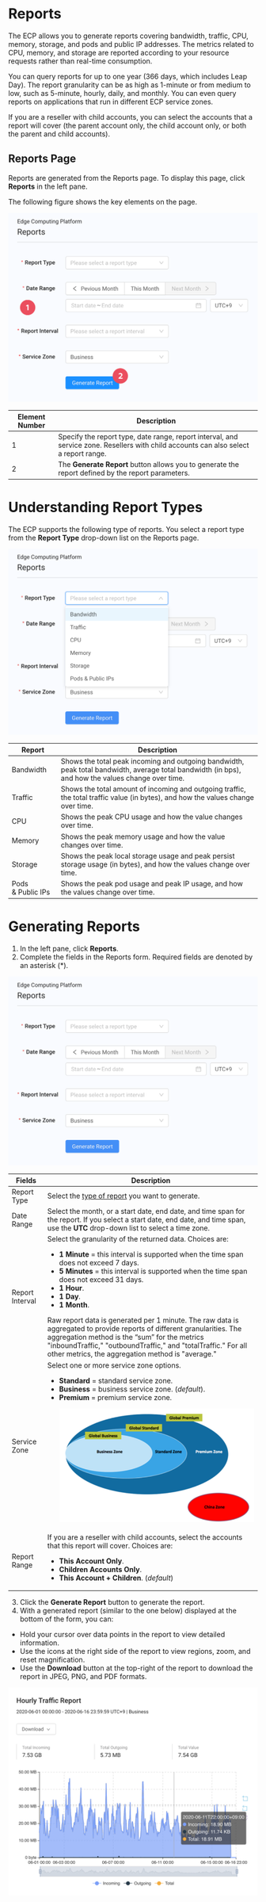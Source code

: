 # Reports

The ECP allows you to generate reports covering bandwidth, traffic, CPU, memory, storage, and pods and public IP addresses. The metrics related to CPU, memory, and storage are reported according to your resource requests rather than real-time consumption.

You can query reports for up to one year (366 days, which includes Leap Day). The report granularity can be as high as 1-minute or from medium to low, such as 5-minute, hourly, daily, and monthly. You can even query reports on applications that run in different ECP service zones.

If you are a reseller with child accounts, you can select the accounts that a report will cover (the parent account only, the child account only, or both the parent and child accounts).

## Reports Page

Reports are generated from the Reports page. To display this page, click **Reports** in the left pane.

The following figure shows the key elements on the page.

![null](</docs/resources/images/reports/reports-w-numbers.png>)

| **Element Number**       | **Description**                               |
| -------------------------|-----------------------------------------------| 
| 1                        | Specify the report type, date range, report interval, and service zone. Resellers with child accounts can also select a report range.                                                              |
| 2                        | The **Generate Report** button allows you to generate the report defined by the report parameters.                      |


# Understanding Report Types

The ECP supports the following type of reports. You select a report type from the **Report Type** drop-down list on the Reports page.

![null](</docs/resources/images/reports/reports-dropdown.png>)

| **Report**               | **Description**                               |
| -------------------------|-----------------------------------------------| 
| Bandwidth                | Shows the total peak incoming and outgoing bandwidth, peak total bandwidth, average total bandwidth (in bps), and how the values change over time.                                               |
| Traffic                  | Shows the total amount of incoming and outgoing traffic, the total traffic value (in bytes), and how the values change over time.                                                                      |
| CPU                      | Shows the peak CPU usage and how the value changes over time.         |
| Memory                   | Shows the peak memory usage and how the value changes over time.                                                         |
| Storage                  | Shows the peak local storage usage and peak persist storage usage (in bytes), and how the values change over time.     |
| Pods & Public IPs        | Shows the peak pod usage and peak IP usage, and how the values change over time.                                           |

# Generating Reports

1. In the left pane, click **Reports**. 
2. Complete the fields in the Reports form. Required fields are denoted by an asterisk (\*).

![null](</docs/resources/images/reports/reports-wo-numbers.png>)

| **Fields**               | **Description**                               |
| -------------------------|-----------------------------------------------| 
| Report Type              | Select the [type of report](<#understanding-report-types>) you want to generate.                      |
| Date Range               | Select the month, or a start date, end date, and time span for the report. If you select a start date, end date, and time span, use the **UTC** drop-down list to select a time zone.                |
| Report Interval          | Select the granularity of the returned data. Choices are:<ul><li><strong>1 Minute</strong> = this interval is supported when the time span does not exceed 7 days.</li><li><strong>5 Minutes</strong> = this interval is supported when the time span does not exceed 31 days.</li><li><strong>1 Hour</strong>.</li><li><strong>1 Day</strong>.<li><strong>1 Month</strong>.</li></ul>Raw report data is generated per 1 minute. The raw data is aggregated to provide reports of different granularities. The aggregation method is the “sum” for the metrics "inboundTraffic," "outboundTraffic," and "totalTraffic." For all other metrics, the aggregation method is "average."                              |
| Service Zone             | Select one or more service zone options. <ul><li><strong>Standard</strong> = standard service zone.</li><li><strong>Business</strong> = business service zone. (*default*).</li><li><strong>Premium</strong> = premium service zone.<p align=center><img src="/docs/resources/images/Zones.png" alt="zones" width="400"></strong></li>                                                                        |
| Report Range             | If you are a reseller with child accounts, select the accounts that this report will cover. Choices are:<ul><li><strong>This Account Only</strong>.</li><li><strong>Children Accounts Only</strong>.</li><li><strong>This Account + Children</strong>. (*default*)</li></li></ul>                                                                              |

3. Click the **Generate Report** button to generate the report.
4. With a generated report (similar to the one below) displayed at the bottom of the form, you can:

- Hold your cursor over data points in the report to view detailed information.
- Use the icons at the right side of the report to view regions, zoom, and reset magnification.
- Use the **Download** button at the top-right of the report to download the report in JPEG, PNG, and PDF formats.

![null](</docs/resources/images/reports/reports-generated-report.png>)